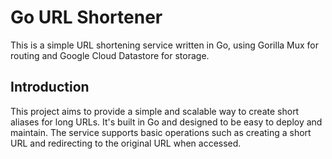 # Go URL Shortener

This is a simple URL shortening service written in Go, using Gorilla Mux for routing and Google Cloud Datastore for storage.

## Introduction

This project aims to provide a simple and scalable way to create short aliases for long URLs. It's built in Go and designed to be easy to deploy and maintain. The service supports basic operations such as creating a short URL and redirecting to the original URL when accessed.
